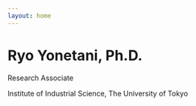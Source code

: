 ```yaml
---
layout: home
---
```


# Ryo Yonetani, Ph.D.

Research Associate

Institute of Industrial Science, The University of Tokyo
